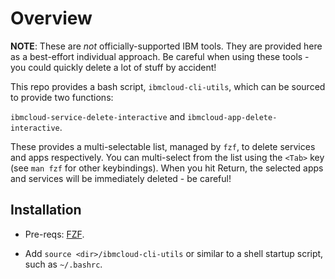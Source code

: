 # Overview

**NOTE**: These are *not* officially-supported IBM tools. They are provided
here as a best-effort individual approach. Be careful when using these tools -
you could quickly delete a lot of stuff by accident! 

This repo provides a bash script, `ibmcloud-cli-utils`, which can be sourced
to provide two functions:

`ibmcloud-service-delete-interactive` and `ibmcloud-app-delete-interactive`.

These provides a multi-selectable list, managed by `fzf`, to delete services
and apps respectively. You can multi-select from the list using the `<Tab>`
key (see `man fzf` for other keybindings). When you hit Return, the selected
apps and services will be immediately deleted - be careful!

## Installation

* Pre-reqs: [FZF](https://github.com/junegunn/fzf).

* Add `source <dir>/ibmcloud-cli-utils` or similar to a shell startup script,
  such as `~/.bashrc`.
